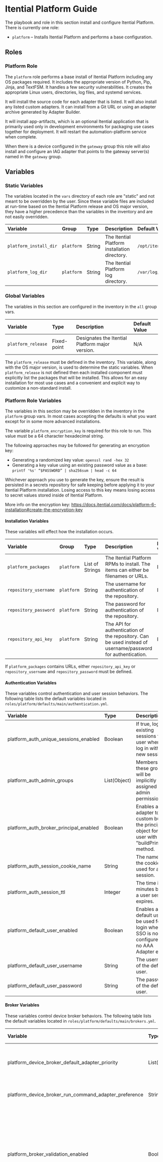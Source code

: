 # Itential Platform Guide

The playbook and role in this section install and configure Itential Platform.  There is currently
one role:

* `platform` – Installs Itential Platform and performs a base configuration.

## Roles

### Platform Role

The `platform` role performs a base install of Itential Platform including any OS packages
required. It includes the appropriate version of Python, Pip, Jinja, and TextFSM. It handles a few
security vulnerabilities. It creates the appropriate Linux users, directories, log files, and
systemd services.

It will install the source code for each adapter that is listed. It will also install any listed
custom adapters. It can install from a Git URL or using an adapter archive generated by Adapter
Builder.

It will install app-artifacts, which is an optional Itential application that is primarily used
only in development environments for packaging use cases together for deployment. It will restart
the automation-platform service when complete.

When there is a device configured in the `gateway` group this role will also install and configure
an IAG adapter that points to the gateway server(s) named in the `gateway` group.

## Variables

### Static Variables

The variables located in the `vars` directory of each role are "static" and not meant to be
overridden by the user.  Since these variable files are included at run-time based on the Itential
Platform release and OS major version, they have a higher precedence than the variables in the
inventory and are not easily overridden.

| Variable | Group | Type | Description | Default Value |
| :------- | :---- | :--- | :---------- | :------------ |
| `platform_install_dir` | `platform` | String | The Itential Platform installation directory. | `/opt/itential/platform/server` |
| `platform_log_dir` | `platform` | String | The Itential Platform log directory. | `/var/log/itential` |

### Global Variables

The variables in this section are configured in the inventory in the `all` group vars.

| Variable | Type | Description | Default Value |
| :------- | :--- | :---------- | :------------ |
| `platform_release` | Fixed-point | Designates the Itential Platform major version. | N/A |

The `platform_release` must be defined in the inventory.  This variable, along with the OS major
version, is used to determine the static variables. When `platform_release` is not defined then each
installed component must explicitly list the packages that will be installed.  This allows for an
easy installation for most use cases and a convenient and explicit way to customize a non-standard
install.

### Platform Role Variables

The variables in this section may be overridden in the inventory in the `platform` group vars. In
most cases accepting the defaults is what you want except for in some more advanced installations.

The variable `platform_encryption_key` is required for this role to run. This value must be a 64
character hexadecimal string.

The following approaches may be followed for generating an encryption key:

- Generating a randomized key value: `openssl rand -hex 32`
- Generating a key value using an existing password value as a base: `printf '%s' “$PASSWORD” | sha256sum | head -c 64`

Whichever approach you use to generate the key, ensure the result is persisted in a secrets
repository for safe keeping before applying it to your Itential Platform installation. Losing
access to this key means losing access to secret values stored inside of Itential Platform.

More info on the encryption key:
<https://docs.itential.com/docs/platform-6-installation#create-the-encryption-key>

#### Installation Variables

These variables will effect how the installation occurs.

| Variable | Group | Type | Description | Default Value |
| :------- | :---- | :--- | :---------- | :------------ |
| `platform_packages` | `platform` | List of Strings | The Itential Platform RPMs to install. The items can either be filenames or URLs. | N/A |
| `repository_username` | `platform` | String | The username for authentication of the repository. | N/A |
| `repository_password` | `platform` | String | The password for authentication of the repository. | N/A |
| `repository_api_key` | `platform` | String | The API for authentication of the repository. Can be used instead of username/password for authentication.| N/A |

If `platform_packages` contains URLs, either `repository_api_key` or `repository_username` and
`repository_password` must be defined.

#### Authentication Variables

These variables control authentication and user session behaviors. The following table lists the
default variables located in `roles/platform/defaults/main/authentication.yml`.

| Variable | Type | Description | Default Value |
| :------- | :--- | :---------- | :------------ |
| platform_auth_unique_sessions_enabled | Boolean | If true, logs out existing sessions for a user when they log in with a new session. | `false` |
| platform_auth_admin_groups | List(Object) | Members of these groups will be implicitly assigned with admin permissions. | { "provenance": "Local AAA", "group": "pronghorn_admin" } |
| platform_auth_broker_principal_enabled | Boolean | Enables a AAA adapter to custom build the principal object for a user with a "buildPrincipal" method. | `false` |
| platform_auth_session_cookie_name | String | The name of the cookie used for a user session. | `token` |
| platform_auth_session_ttl | Integer | The time in minutes before a user session expires. | 60 |
| platform_default_user_enabled | Boolean | Enables a default user to be used for login when SSO is not configured and no AAA Adapter exists. | `true` |
| platform_default_user_username | String | The username of the default user. | `admin` |
| platform_default_user_password | String | The password of the default user. | `admin` |

#### Broker Variables

These variables control device broker behaviors. The following table lists the default variables
located in `roles/platform/defaults/main/brokers.yml`.

| Variable | Type | Description | Default Value |
| :------- | :--- | :---------- | :------------ |
| platform_device_broker_default_adapter_priority | List(String) | A list of adapter types that manages the devices. |  |
| platform_device_broker_run_command_adapter_preference | String | Runs a command on a device. |  |
| platform_broker_validation_enabled | Boolean | If true, the platform will perform strict JSON Schema validation on messages into the brokers and coming back to the broker layer from adapters. | false |

#### Integration Worker Variables

These variables control integration worker behaviors. The following table lists the default
variables located in `roles/platform/defaults/main/integration_worker.yml`.

| Variable | Type | Description | Default Value |
| :------- | :--- | :---------- | :------------ |
| platform_integration_thread_count | Integer | The number of threads available for API requests. | 5 |
| platform_integration_timeout | Integer | The number of milliseconds until an integration request times out. | 15000 |

#### Logger Variables

These variables control logging and syslog integration behaviors. The following table lists the
default variables located in `roles/platform/defaults/main/logging.yml`.

| Variable | Type | Description | Default Value |
| :------- | :--- | :---------- | :------------ |
| platform_log_max_files | Integer | The maximum number of each log file to keep as rotation occurs. | 100 |
| platform_log_max_file_size | Integer | The maximum file size in bytes of each log file before rotation occurs. | 1048576 |
| platform_log_level | String | The minimum log level to display in the log file. | `info` |
| platform_log_dir | String | The absolute directory path where log files are written. | `/var/log/itential/platform` |
| platform_log_filename | String | The name of the primary platform log file. | `platform.log` |
| platform_log_level_console | String | The minimum log level to display in the console (stdout). | `warn` |
| platform_webserver_log_directory | String | The absolute directory path where webserver log files are written. | `/var/log/itential/platform` |
| platform_webserver_log_filename | String | The name of the webserver log file. | `webserver.log` |
| platform_log_level_syslog | String | The minimum log level to send to the syslog server. | `warning` |
| platform_syslog_host | String | The hostname or IP address of the syslog server. | `localhost` |
| platform_syslog_port | Integer | The port number of the syslog server. | 514 |
| platform_syslog_protocol | String | The protocol to use when sending logs to the syslog server. | `udp4` |
| platform_syslog_facility | String | The syslog facility to use when sending logs to the syslog server. | `local0` |
| platform_syslog_type | String | The syslog message format to use when sending logs to the syslog server. | `BSD` |
| platform_syslog_path | String | The path to the syslog server file. | `/dev/log` |
| platform_syslog_pid | String | The process property to include as the process id in the syslog message. | `process.pid` |
| platform_syslog_localhost | String | The hostname to include in the syslog message. | `localhost` |
| platform_syslog_app_name | String | The process property to include as the application name in the syslog message. | `process.title` |
| platform_syslog_eol | String | The end of line character to include in the syslog message. |  |

#### Platform UI Variables

These variables control UI behaviors. The following table lists the default variables located in
`roles/platform/defaults/main/platform_ui.yml`.

| Variable | Type | Description | Default Value |
| :------- | :--- | :---------- | :------------ |
| platform_ui_layout_file | String | Path to the layout file extended in pug templates. |  |
| platform_ui_home_file | String | Path to the HTML file that will be displayed as the home page for the UI. | `node_modules/@itential/iap-ui/build/index.html` |
| platform_ui_login_file | String | Path to the HTML file that will be displayed as the login page for the UI. | `node_modules/@itential/iap-ui/build/index.html` |
| platform_ui_profile_file | String | Path to the HTML file that will be displayed as the profile page for the UI. | `node_modules/@itential/iap-ui/build/index.html` |
| platform_ui_favicon_file | String | Path to the favicon file that will be displayed in the browser tab. | `ui/img/favicon.ico` |
| platform_ui_apple_touch_icon_file | String | Path to the apple touch icon file that will be displayed on iOS devices. | `ui/img/apple-touch-icon.png` |

#### Redis Variables

These variables control Redis integration behaviors. The following table lists the default
variables located in `roles/platform/defaults/main/redis.yml`.

| Variable | Type | Description | Default Value |
| :------- | :--- | :---------- | :------------ |
| platform_redis_db | Integer | The Redis keyspace (database number) to use for the connection. | 0 |
| platform_redis_auth_enabled | String | Flag to enable Redis authentication. | `true` |
| platform_redis_username | String | The username to use when connecting to Redis. | `itential` |
| platform_redis_password | String | The password to use when connecting to Redis. | `itential` |
| platform_redis_max_retries_per_request | Integer |  The maximum number of times to retry a request to Redis when the connection is lost. | 20 |
| platform_redis_max_heartbeat_write_retries | Integer | The maximum number of times to retry writing a heartbeat message to Redis from a service. | 20 |
| platform_redis_host | String | The hostname of the Redis server. Not used when connecting to Redis Sentinels. | `localhost` |
| platform_redis_port | Integer | The port to use when connecting to this Redis instance. | 6379 |
| platform_redis_sentinels | List(Object) | The list of Redis Sentinel servers (hostnames and ports) to use for high availability. |  |
| platform_redis_sentinel_username | String | The username to use when connecting to Sentinel. | `sentineluser` |
| platform_redis_sentinel_password | String | The password to use when connecting to Sentinel. | `sentineluser` |
| platform_redis_name | String | The Redis primary name. This only has meaning when Redis is running with replication enabled. The sentinels will monitor this node and consider it down only when the sentinels agree. Note: The primary name should not include special characters other than: .-_ and no whitespaces. | `itentialmaster` |
| platform_redis_tls_enabled | Object | Redis TLS configuration options for secure connections. Refer to NodeJS TLS library for all supported options. |  |

#### SNMP Variables

These variables control SNMP behaviors. The following table lists the default variables located in
`roles/platform/defaults/main/snmp.yml`.

| Variable | Type | Description | Default Value |
| :------- | :--- | :---------- | :------------ |
| platform_snmp_alarm_configs | List(Object) |  | `{ "ip": "localhost", "community": "public", "type": "trap", "properties": { "port": 161, "retries": 1, "timeout": 5000, "transport": "udp4", "trapPort": 162, "version": "V1" } }` |

#### Vault Variables

These variables control Hashicorp Vault integration behaviors. The following table lists the
default variables located in `roles/platform/defaults/main/vault.yml`.

| Variable | Type | Description | Default Value |
| :------- | :--- | :---------- | :------------ |
| platform_configure_vault | Boolean | Flag to enable/disable configuring Vault in Itential Platform | `false` |
| platform_vault_token_dir | String | The directory to store the vault root key in | `{{ platform_install_dir }}/keys` |
| platform_vault_url | String | The URL to the Hashicorp Vault server. | `http://localhost:8200` |
| platform_vault_auth_method | String | The authorization method to connect to Hashicorp Vault. Either token or approle. | `token` |
| platform_vault_role_id | String | Hashicorp Vault Role ID used for AppRole authentication. |  |
| platform_vault_secret_id | String | Hashicorp Vault Secret ID used for AppRole login. |  |
| platform_vault_approle_path | String | The path where the AppRole was enabled. |  |
| platform_vault_token_file | String | The file path to a token file. The token is used for authentication to access Vault secrets. | `{{ platform_vault_token_dir }}/vault.token` |
| platform_vault_secrets_endpoint | String | The endpoint for the Secrets Engine that is used. | `itential/data` |
| platform_vault_read_only | Boolean | If true, only reads secrets from Hashicorp Vault. Otherwise, the platform can write secrets to Vault for storage. | `true` |

#### Webserver Variables

These variables control basic webserver behaviors. The following table lists the default variables
located in `roles/platform/defaults/main/webserver.yml`.

| Variable | Type | Description | Default Value |
| :------- | :--- | :---------- | :------------ |
| platform_webserver_cache_control_enabled | Boolean | A toggle to instruct the webserver to include HTTP cache control headers on the response. | `false` |
| platform_webserver_timeout | Integer | Timeout to use for incoming HTTP requests to the platform API, in milliseconds. | 300000 |
| platform_webserver_response_header_access_control_allow_origin | String | The value of the HTTP Access-Control-Allow-Origin header returned to clients. | `"*"` |
| platform_webserver_http_enabled | Boolean | If true, allows the webserver to respond to insecure HTTP requests. | `true` |
| platform_webserver_http_port | Integer | The port on which the webserver listens for HTTP requests. | 3000 |
| platform_webserver_https_enabled | Boolean | If true, allows the webserver to respond to secure HTTPS requests. | `false` |
| platform_webserver_https_port | Integer | The port on which the webserver listens for HTTPS requests. | 3443 |
| platform_webserver_https_key | String | The path to the public key file used for HTTPS connections. | `/opt/itential/platform/keys/key.pem` |
| platform_webserver_https_passphrase | String | The passphrase for the private key used to enable TLS sessions. |  |
| platform_webserver_https_cert | String | The path to the certificate file used for HTTPS connections. | `/opt/itential/platform/keys/cert.pem` |
| platform_webserver_https_secure_protocol | String | The set of allowed SSL/TLS protocol versions. | `TLSv1_2_method` |
| platform_webserver_https_ciphers | String |  The allowed SSL/TLS cipher suite. | `ECDHE-RSA-AES128-GCM-SHA256:ECDHE-ECDSA-AES128-GCM-SHA256:ECDHE-RSA-AES256-GCM-SHA384:ECDHE-ECDSA-AES256-GCM-SHA384:DHE-RSA-AES128-GCM-SHA256:ECDHE-RSA-AES128-SHA256:DHE-RSA-AES128-SHA256:ECDHE-RSA-AES256-SHA384:DHE-RSA-AES256-SHA384:ECDHE-RSA-AES256-SHA256:DHE-RSA-AES256-SHA256:HIGH:!aNULL:!eNULL:!EXPORT:!DES:!RC4:!MD5:!PSK:!SRP:!CAMELLIA` |
| platform_webserver_https_client_reneg_limit | Integer | Specifies the number of renegotiations that are allowed in a single HTTPS connection. | 3 |
| platform_webserver_https_client_reneg_window | Integer | Specifies the time renegotiation window in seconds for a single HTTPS connection. | 600 |
| platform_webserver_http_allowed_optional_verbs | List(String) | The set of allowed HTTP verbs in addition to those defined in the standard HTTP/1.1 protocol. |  |

#### Workflow Worker Variables

These variables control Workflow Engine behaviors. The following table lists the default variables
located in `roles/platform/defaults/main/workflow_worker.yml`.

| Variable | Type | Description | Default Value |
| :------- | :--- | :---------- | :------------ |
| platform_task_worker_enabled | Boolean | If true, will start working tasks immediately after the server startup process is complete. If false, the task worker must be enabled manually via the UI/API. | `true` |
| platform_job_worker_enabled | Boolean | If true, will allow jobs to be started after the server startup process is complete. If false, API calls to start Jobs will return an error until enabled manually via the UI/API. | `true` |

#### MongoDB Variables

These variables control MongoDB integration behaviors. The following table lists the default
variables located in `roles/platform/defaults/main/mongodb.yml`.

| Variable | Type | Description | Default Value |
| :------- | :--- | :---------- | :------------ |
| platform_mongo_auth_enabled | Boolean | Instructs the MongoDB driver to use the configured username/password when connecting to MongoDB. | `true` |
| platform_mongo_user | String | The username to use when connecting to MongoDB. | `itential` |
| platform_mongo_password | String | The password to use when connecting to MongoDB. | `itential` |
| platform_mongo_auth_db | String | The name of the database that the MongoDB user must authenticate against. |  |
| platform_mongo_bypass_version_check | Boolean | If true, the server will not check if it is connecting to a compatible MongoDB version. | `false` |
| platform_mongo_db_name | String | The name of the MongoDB logical database to connect to. | `itential` |
| platform_mongo_url | String | The MongoDB connection string. For a replica set this will include all members of the replica set. For Mongo Atlas this will be the SRV connection format. | `mongodb://localhost:27017` |
| platform_mongo_tls_enabled | Boolean | Instruct the MongoDB driver to use TLS protocols when connecting to the database. | `false` |
| platform_mongo_tls_allow_invalid_certificates | Boolean | If true, disables the validation checks for TLS certificates on other servers in the cluster and allows the use of invalid or self-signed certificates to connect. | `false` |
| platform_mongo_tls_ca_file | String | The .pem file that contains the root certificate chain from the Certificate Authority. Specify the file name of the .pem file using absolute paths. |  |
| platform_mongo_max_pool_size | Integer | The maximum number of connections in a connection pool. Each application/adapter has its own connection pool. |  |

#### Platform Variables

These variables control core platform behaviors. The following table lists the default variables
located in `roles/platform/defaults/main/platform.yml`.

| Variable | Type | Description | Default Value |
| :------- | :--- | :---------- | :------------ |
| platform_mongodb_root_ca_file_destination | String | Destination as referenced by itential user when connecting from itential host. This is ultimately stored in the mongo database to be read by Itential Platform, therefore this is the location as seen from the Itential Platform host. | `/opt/itential/keys/mongo-rootCA.pem` |
| platform_package_dependencies | List(String) | Required OS packages for install. | `glibc-common, openldap, openldap-clients, openssl, git` |
| platform_python_base_dependencies | List(String) | Required python packages for install. | `pip, setuptools, wheel` |
| platform_python_executable | String | The python executable locations. These will be symlinks to the appropriate executables in /usr/bin. | `/usr/bin/python{{ platform_python_version }}` |
| platform_pip_executable | String | The pip executable locations. These will be symlinks to the appropriate executables in /usr/bin. | `/usr/bin/pip{{ platform_python_version }}` |
| platform_configure_iag_adapters | Boolean | Should the platform configure and add any IAG adapters that it discovers? Based on the presence of devices in the gateway group this will build adapter configs for each that it finds and insert them into the mongo database. | `true` |
| platform_iag_adapter_token_timeout | Integer | If the IAG adapters are configured, set the token timeout. The default value is 3600000 milliseconds (60 minutes). | 3600000 |
| platform_user | String | The default user that runs the server process. | `itential` |
| platform_group | String | The default group that runs the server process. | `itential` |
| platform_upload_using_rsync | Boolean | Flag to determine whether to use rsync when uploading artifacts. | `false` |
| platform_delete_package_lock_file | Boolean | Flag to remove the package-lock.json file before running the NPM install. | `true` |
| platform_disable_git_safe_repo_checks | Boolean | Flag to disable Git safe repo check. | `true` |
| platform_npm_ignore_scripts | Boolean | Flag to prevent the NPM scripts from running when running the NPM install. | `true` |
| platform_app_artifacts_enabled | Boolean | Flag to install app-artifacts. | `false` |

#### Server Variables

These variables control Itential server behaviors. The following table lists the default variables
located in `roles/platform/defaults/main/server.yml`.

| Variable | Type | Description | Default Value |
| :------- | :--- | :---------- | :------------ |
| platform_profile_id | String | The name of the profile document to load from the MongoDB where legacy configuration properties are stored. Not required for installations that are using environment variables or a properties file. | |
| platform_server_id | String | An identifier for the server instance. This is used to uniquely identify the server in a multi-server environment. If not provided, the server will generate one on startup. | `{{ inventory_hostname }}` |
| platform_services | List | A whitelist of services (applications/adapters) to initialize on startup of the platform. If no value is given, all services will be initialized. |  |
| platform_service_blacklist | List | The service type that will be denied CRUD operation access. |  |
| platform_encrypted | Boolean | Indicates whether the platform is using encrypted code files. | `true` |
| platform_shutdown_timeout | Integer | The amount of time a service should wait before shutting down, in seconds. | 3 |
| platform_service_launch_delay | Integer | The application/adapter launch delay, in seconds. | 1 |
| platform_service_launch_timeout | Integer | The application/adapter launch timeout, in seconds. | 600 |
| platform_service_health_check_interval | Integer | How often to update service health, measured in seconds. | 5 |
| platform_service_health_check_unhealthy_threshold | Integer | The number of failed health checks in a row before a service is considered to be “unhealthy”. | 3 |
| platform_dead_process_check_enabled | Boolean | If true, the platform will periodically check for dead processes. | `false` |
| platform_dead_process_check_interval | Integer | How often to check if application/adapter stopped sending healthcheck pings, in seconds. | 5 |
| platform_dead_process_max_period | Integer | Maximum time period for application/adapter without sending healthcheck ping, in seconds. | 15 |
| platform_service_crash_recovery_max_retries | Integer | Specifies the amount of times services will retry on crash before stopping. | 10 |
| platform_service_crash_recovery_reset_retries_after_ms | Integer | Specifies the amount of times between each retry before the count will reset in milliseconds. | 60000 |
| platform_external_request_timeout | Integer | The timeout for external API requests, in seconds. | 5 |
| platform_device_count_polling_interval | Integer | The interval for how often IAP polls for the number of devices, in hours. | 24 |
| platform_audit_enabled | Boolean | If true, the platform will track detailed audit events. | `false` |

## Building the Inventory

### Example Inventory - Single Itential Platform Node

To install and configure Itential Platform, add a `platform` group and host(s) to your inventory
and configure the `platform_release` and `platform_packages`. The URLs in `platform_packages`
supports Sonatype Nexus, JFrog Artifactory and Gitlab. It is recommended to use
`repository_username` and `repository_password` for Nexus and `repository_api_key` for
Artifactory and Gitlab.  The following inventory shows a basic Itential Platform configuration
with a single node.

```yaml
all:
  vars:
    platform_release: 6.0

  children:
    platform:
      hosts:
        <host1>:
          ansible_host: <addr1>
      vars:
        platform_packages:
          - <rpm1>
          - <rpmN>
```

### Example Inventory - Install Adapters

To install Itential adapters, add the `platform_adapters` flag to the `platform` group and set it
to `true`, and configure the adapters in the `platform_adapters` variable.

```yaml
all:
  vars:
    platform_release: 6.0

  children:
    platform:
      hosts:
        <host1>:
          ansible_host: <addr1>
      vars:
        platform_packages:
          - <rpm1>
          - <rpmN>
        platform_adapters:
          - <git_repo1>
          - <git_repoN>
          - <zip_archive1>
          - <zip_archiveN>
```

### Example Inventory - Install App-Artifact

To install App-Artifacts, add the `platform_app_artifacts_enabled` flag to the `platform` group and
set it to `true` and configure the `platform_app_artifacts_source_file`.

```yaml
all:
  vars:
    platform_release: 6.0

  children:
    platform:
      hosts:
        host1:
          ansible_host: addr1
      vars:
        platform_app_artifacts_enabled: true
        platform_app_artifacts_source_file: archive1
```

### Example Inventory - Use Hashicorp Vault

To configure the Platform to integrate with Hashicorp Vault for secrets management

```yaml
all:
  vars:
    platform_release: 6.0

  children:
    platform:
      hosts:
        <host1>:
          ansible_host: <addr1>
      vars:
        platform_configure_vault: true
        platform_vault_url: http://hashi-vault-example.com:8200
```

## Running the Playbook

To execute all Platform roles, run the `platform` playbook:

```bash
ansible-playbook itential.deployer.platform -i <inventory>
```

The Platform playbook supports the following tags:

| Tag | Tasks |
| :-- | :---- |
| configure_os | Create required accounts and directories<br>Configure sudoers and firewalld |
| install_dependencies | Install NodeJS and Python |
| install_nodejs | Install NodeJS |
| install_python | Install Python |
| install_platform | Install Itential Platform |
| install_adapters | Install Itential Platform adapters |
| install_app_artifacts | Install Itential Platform App Artifacts |
| configure_selinux | Configure SELinux |
| configure_vault | Configure Hashicorp Vault |
| configure_platform | Configure Itential Platform systemd service and properties file |

For example, to regenerate the systemd service script and platform.properties file run the platform 
role with the `configure_platform` tag:

```bash
ansible-playbook itential.deployer.platform -i <inventory> --tags configure_platform
```
